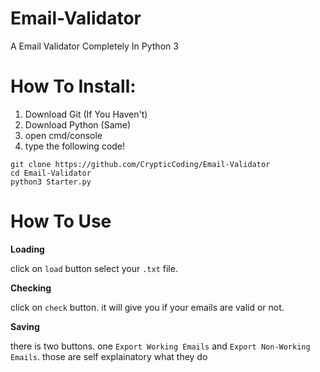 # Email-Validator
A Email Validator Completely In Python 3




# How To Install:

1) Download Git (If You Haven't)
2) Download Python (Same)
3) open cmd/console 
4) type the following code!
```
git clone https://github.com/CrypticCoding/Email-Validator
cd Email-Validator
python3 Starter.py
```

# How To Use

**Loading**


click on `load` button select your `.txt` file.

**Checking**


click on `check` button. it will give you if your emails are valid or not.

**Saving**


there is two buttons. one `Export Working Emails` and `Export Non-Working Emails`.
those are self explainatory what they do








